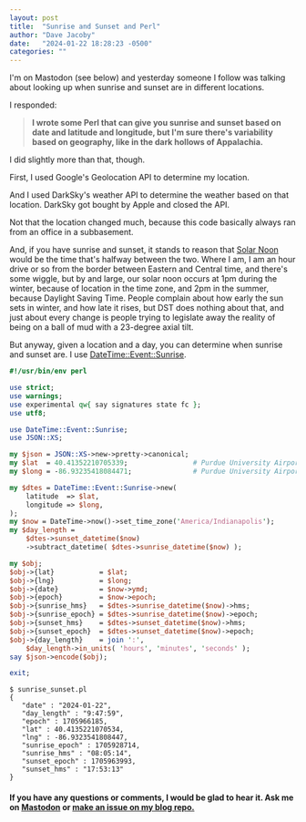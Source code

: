 ```yaml
---
layout: post
title:  "Sunrise and Sunset and Perl"
author: "Dave Jacoby"
date:   "2024-01-22 18:28:23 -0500"
categories: ""
---
```


I'm on Mastodon (see below) and yesterday someone I follow was talking about looking up when sunrise and sunset are in different locations.

I responded:

> **I wrote some Perl that can give you sunrise and sunset based on date and latitude and longitude, but I'm sure there's variability based on geography, like in the dark hollows of Appalachia.**

I did slightly more than that, though.

First, I used Google's Geolocation API to determine my location.

And I used DarkSky's weather API to determine the weather based on that location. DarkSky got bought by Apple and closed the API.

Not that the location changed much, because this code basically always ran from an office in a subbasement.

And, if you have sunrise and sunset, it stands to reason that [Solar Noon](https://en.wikipedia.org/wiki/Solar_time) would be the time that's halfway between the two. Where I am, I am an hour drive or so from the border between Eastern and Central time, and there's some wiggle, but by and large, our solar noon occurs at 1pm during the winter, because of location in the time zone, and 2pm in the summer, because Daylight Saving Time. People complain about how early the sun sets in winter, and how late it rises, but DST does nothing about that, and just about every change is people trying to legislate away the reality of being on a ball of mud with a 23-degree axial tilt.

But anyway, given a location and a day, you can determine when sunrise and sunset are. I use [DateTime::Event::Sunrise](https://metacpan.org/pod/DateTime::Event::Sunrise).

```perl
#!/usr/bin/env perl

use strict;
use warnings;
use experimental qw{ say signatures state fc };
use utf8;

use DateTime::Event::Sunrise;
use JSON::XS;

my $json = JSON::XS->new->pretty->canonical;
my $lat  = 40.41352210705339;                # Purdue University Airport (LAF)
my $long = -86.93235418084471;               # Purdue University Airport (LAF)

my $dtes = DateTime::Event::Sunrise->new(
    latitude  => $lat,
    longitude => $long,
);
my $now = DateTime->now()->set_time_zone('America/Indianapolis');
my $day_length =
    $dtes->sunset_datetime($now)
    ->subtract_datetime( $dtes->sunrise_datetime($now) );

my $obj;
$obj->{lat}           = $lat;
$obj->{lng}           = $long;
$obj->{date}          = $now->ymd;
$obj->{epoch}         = $now->epoch;
$obj->{sunrise_hms}   = $dtes->sunrise_datetime($now)->hms;
$obj->{sunrise_epoch} = $dtes->sunrise_datetime($now)->epoch;
$obj->{sunset_hms}    = $dtes->sunset_datetime($now)->hms;
$obj->{sunset_epoch}  = $dtes->sunset_datetime($now)->epoch;
$obj->{day_length}    = join ':',
    $day_length->in_units( 'hours', 'minutes', 'seconds' );
say $json->encode($obj);

exit;
```

```text
$ sunrise_sunset.pl 
{
   "date" : "2024-01-22",
   "day_length" : "9:47:59",
   "epoch" : 1705966185,
   "lat" : 40.4135221070534,
   "lng" : -86.9323541808447,
   "sunrise_epoch" : 1705928714,
   "sunrise_hms" : "08:05:14",
   "sunset_epoch" : 1705963993,
   "sunset_hms" : "17:53:13"
}
```

#### If you have any questions or comments, I would be glad to hear it. Ask me on [Mastodon](https://mastodon.xyz/@jacobydave) or [make an issue on my blog repo.](https://github.com/jacoby/jacoby.github.io)
